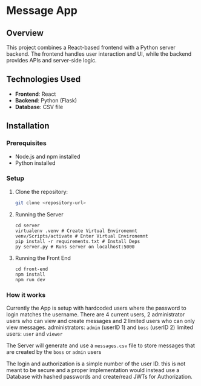 # Message App

## Overview
This project combines a React-based frontend with a Python server backend. The frontend handles user interaction and UI, while the backend provides APIs and server-side logic.

## Technologies Used
- **Frontend**: React
- **Backend**: Python (Flask)
- **Database**: CSV file

## Installation

### Prerequisites
- Node.js and npm installed
- Python installed

### Setup
1. Clone the repository:
   ```bash
   git clone <repository-url>
   ```

2. Running the Server
   ```
   cd server
   virtualenv .venv # Create Virtual Environemnt
   venv/Scripts/activate # Enter Virtual Environemnt
   pip install -r requirements.txt # Install Deps
   py server.py # Runs server on localhost:5000
   ```

3. Running the Front End
   ```
   cd front-end
   npm install
   npm run dev
   ```

### How it works

Currently the App is setup with hardcoded users where the password to login matches the username.
There are 4 current users, 2 administrator users who can view and create messages and 2 limited users who can only view messages.
administrators: `admin` (userID 1) and `boss` (userID 2)
limited users: `user` and `viewer`

The Server will generate and use a `messages.csv` file to store messages that are created by the `boss` or `admin` users

The login and authorization is a simple number of the user ID. this is not meant to be secure and a proper implementation would instead use a Database with hashed passwords and create/read JWTs for Authorization.
